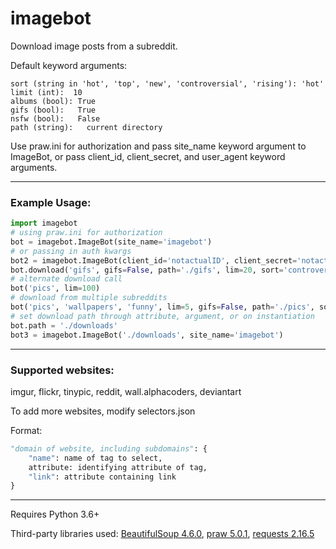 # imagebot
Download image posts from a subreddit.

Default keyword arguments:

	sort (string in 'hot', 'top', 'new', 'controversial', 'rising'): 'hot'
	limit (int):  10
	albums (bool): True
	gifs (bool):   True
	nsfw (bool):   False
	path (string):   current directory


Use praw.ini for authorization and pass site_name keyword argument to ImageBot,
or pass client_id, client_secret, and user_agent keyword arguments.
___

### Example Usage:
```python
import imagebot
# using praw.ini for authorization
bot = imagebot.ImageBot(site_name='imagebot')
# or passing in auth kwargs
bot2 = imagebot.ImageBot(client_id='notactualID', client_secret='notactualsecret', user_agent='imagebot')
bot.download('gifs', gifs=False, path='./gifs', lim=20, sort='controversial')
# alternate download call
bot('pics', lim=100)
# download from multiple subreddits
bot('pics', 'wallpapers', 'funny', lim=5, gifs=False, path='./pics', sort='top')
# set download path through attribute, argument, or on instantiation
bot.path = './downloads'
bot3 = imagebot.ImageBot('./downloads', site_name='imagebot')
```
___

### Supported websites:

imgur, flickr, tinypic, reddit, wall.alphacoders, deviantart

To add more websites, modify selectors.json

Format:
```python
"domain of website, including subdomains": {
	"name": name of tag to select,
	attribute: identifying attribute of tag,
	"link": attribute containing link
}
```
___


Requires Python 3.6+

Third-party libraries used: [BeautifulSoup 4.6.0](https://pypi.python.org/pypi/beautifulsoup4), [praw 5.0.1](https://pypi.python.org/pypi/praw), [requests 2.16.5](https://pypi.python.org/pypi/requests)
